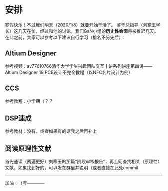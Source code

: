 # 安排

寒假快乐！不过我们明天（2020/1/8）就要开始干活了。
鉴于总指导（刘寒玉学长）这几天在忙，经过和他的讨论，我们GaN小组的**历史性会面**将被推迟几天。在此之前，大家可以参考以下建议自行学习（排名不分先后）：

## Altium Designer

参考视频：av77610766清华大学学生兴趣团队交互十讲系列讲座第四讲——Altium Designer 19 PCB设计不完全教程（以NFC名片设计为例）

## CCS

参考教程：小学期（？？

## DSP速成

参考教材：没有。或者如果有的话我之后再补上

## 阅读原理性文献

首先通读（两遍更好）刘寒玉的那篇“阶段审核报告”，再上网查找相关（原理性）文献。如果找到好的，可以发在群里并说明（或者直接在此处commit

---

加油！（哔————
